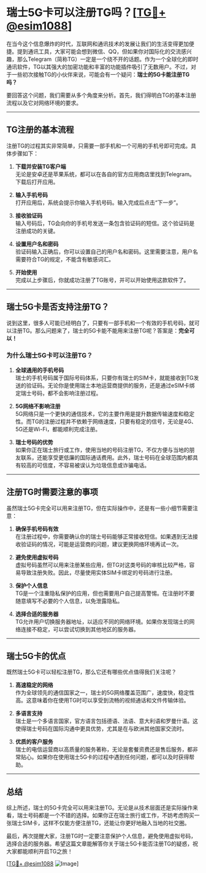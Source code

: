 # 瑞士5G卡可以注册TG吗？[[TG💪+ @esim1088](https://t.me/s/esim1088)]

在当今这个信息爆炸的时代，互联网和通讯技术的发展让我们的生活变得更加便捷。提到通讯工具，大家可能会想到微信、QQ，但如果你对国际化的交流感兴趣，那么Telegram（简称TG）一定是一个绕不开的话题。作为一个全球化的即时通讯软件，TG以其强大的加密功能和丰富的功能插件吸引了无数用户。不过，对于一些初次接触TG的小伙伴来说，可能会有一个疑问：**瑞士的5G卡能注册TG吗？**

要回答这个问题，我们需要从多个角度来分析。首先，我们得明白TG的基本注册流程以及它对网络环境的要求。

---

## TG注册的基本流程

注册TG的过程其实非常简单，只需要一部手机和一个可用的手机号即可完成。具体步骤如下：

1. **下载并安装TG客户端**  
   无论是安卓还是苹果系统，都可以在各自的官方应用商店里找到Telegram。下载后打开应用。

2. **输入手机号码**  
   打开应用后，系统会提示你输入手机号码。输入完成后点击“下一步”。

3. **接收验证码**  
   输入号码后，TG会向你的手机号发送一条包含验证码的短信。这个验证码是注册成功的关键。

4. **设置用户名和密码**  
   验证码输入正确后，你可以设置自己的用户名和密码。这里需要注意，用户名需要符合TG的规定，不能含有敏感词汇。

5. **开始使用**  
   完成以上步骤后，你就成功注册了TG账号，并可以开始使用这款软件了。

---

## 瑞士5G卡是否支持注册TG？

说到这里，很多人可能已经明白了，只要有一部手机和一个有效的手机号码，就可以注册TG。那么问题来了，瑞士的5G卡能不能用来注册TG呢？答案是：**完全可以！**

### 为什么瑞士5G卡可以注册TG？

1. **全球通用的手机号码**  
   瑞士的手机号码属于国际号码体系，只要你有瑞士的SIM卡，就能接收到TG发送的验证码。无论你是使用瑞士本地运营商提供的服务，还是通过eSIM卡绑定瑞士号码，都不会影响注册过程。

2. **5G网络不影响注册**  
   5G网络只是一个更快的通信技术，它的主要作用是提升数据传输速度和稳定性。而TG的注册过程并不依赖于网络速度，只要有稳定的信号，无论是4G、5G还是Wi-Fi，都能顺利完成注册。

3. **瑞士号码的优势**  
   如果你正在瑞士旅行或工作，使用当地的号码注册TG，不仅方便与当地的朋友联系，还能享受更低廉的国际通话费用。此外，瑞士号码在全球范围内都具有较高的可信度，不容易被误认为垃圾信息或诈骗电话。

---

## 注册TG时需要注意的事项

虽然瑞士5G卡完全可以用来注册TG，但在实际操作中，还是有一些小细节需要注意：

1. **确保手机号码有效**  
   在注册过程中，你需要确认你的瑞士号码能够正常接收短信。如果遇到无法接收验证码的情况，可能是运营商的问题，建议更换网络环境再试一次。

2. **避免使用虚拟号码**  
   虚拟号码虽然可以用来注册某些应用，但TG对这类号码的审核比较严格，容易导致注册失败。因此，尽量使用实体SIM卡绑定的号码进行注册。

3. **保护个人信息**  
   TG是一个注重隐私保护的应用，但也需要用户自己提高警惕。在注册时不要随意填写不必要的个人信息，以免泄露隐私。

4. **选择合适的服务器**  
   TG允许用户切换服务器地址，以适应不同的网络环境。如果你发现瑞士的网络连接不稳定，可以尝试切换到其他地区的服务器。

---

## 瑞士5G卡的优点

既然瑞士5G卡可以轻松注册TG，那么它还有哪些优点值得我们关注呢？

1. **高速稳定的网络**  
   作为全球领先的通信国家之一，瑞士的5G网络覆盖范围广，速度快，稳定性高。这意味着你在使用TG时可以享受到流畅的视频通话和文件传输体验。

2. **多语言支持**  
   瑞士是一个多语言国家，官方语言包括德语、法语、意大利语和罗曼什语。这使得瑞士号码在国际沟通中更具优势，尤其是在与欧洲其他国家交流时。

3. **优质的客户服务**  
   瑞士的电信运营商以高质量的服务著称，无论是套餐资费还是售后服务，都非常贴心。如果你在使用瑞士5G卡的过程中遇到任何问题，都可以及时获得帮助。

---

## 总结

综上所述，瑞士的5G卡完全可以用来注册TG。无论是从技术层面还是实际操作来看，瑞士号码都是一个不错的选择。如果你正在瑞士旅行或工作，不妨考虑购买一张瑞士SIM卡，这样不仅能方便注册TG，还能让你更好地融入当地的社交圈。

最后，再次提醒大家，注册TG时一定要注意保护个人信息，避免使用虚拟号码，选择合适的服务器。希望这篇文章能解答你关于瑞士5G卡能否注册TG的疑惑，祝大家都能顺利开启TG之旅！

[[TG💪+ @esim1088](https://t.me/s/esim1088) ![Image](https://i.postimg.cc/4NQfJmqS/Snipaste-2025-05-13-00-14-12.png)]